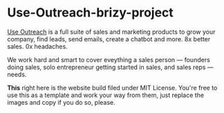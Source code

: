 # Use-Outreach-brizy-project

[Use Outreach](https://useoutreach.com/) is a full suite of sales and marketing products to grow your company, find leads, send emails, create a chatbot and more. 8x better sales. 0x headaches.

We work hard and smart to cover eveything a sales person — founders doing sales, solo entrepreneur getting started in sales, and sales reps — needs.

**This** right here is the website build filed under MIT License. You're free to use this as a template and work your way from them, just replace the images and copy if you do so, please.
